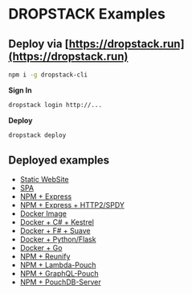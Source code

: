 # DROPSTACK Examples

## Deploy via [https://dropstack.run](https://dropstack.run)

```bash
npm i -g dropstack-cli
```

__Sign In__
```bash
dropstack login http://...
```

__Deploy__

```bash
dropstack deploy
```

## Deployed examples

* [Static WebSite](http://ngibhshm.services.dropstack.run)
* [SPA](http://okwwqnkl.services.dropstack.run)
* [NPM + Express](http://urcbyrfw.services.dropstack.run)
* [NPM + Express + HTTP2/SPDY](https://http2-express.services.dropstack.run)
* [Docker Image](http://waedjrfh.services.dropstack.run)
* [Docker + C# + Kestrel](http://sntdqrvq.services.dropstack.run)
* [Docker + F# + Suave](http://whwgikhc.services.dropstack.run)
* [Docker + Python/Flask](http://wjdqtkuz.services.dropstack.run)
* [Docker + Go](http://bwrbytxq.services.dropstack.run)
* [NPM + Reunify](http://byctvaxf.services.dropstack.run)
* [NPM + Lambda-Pouch](http://momnhgvw.services.dropstack.run/example)
* [NPM + GraphQL-Pouch](http://isgcwogq.services.dropstack.run/graphql)
* [NPM + PouchDB-Server](http://oqxuukwd.services.dropstack.run/_utils)